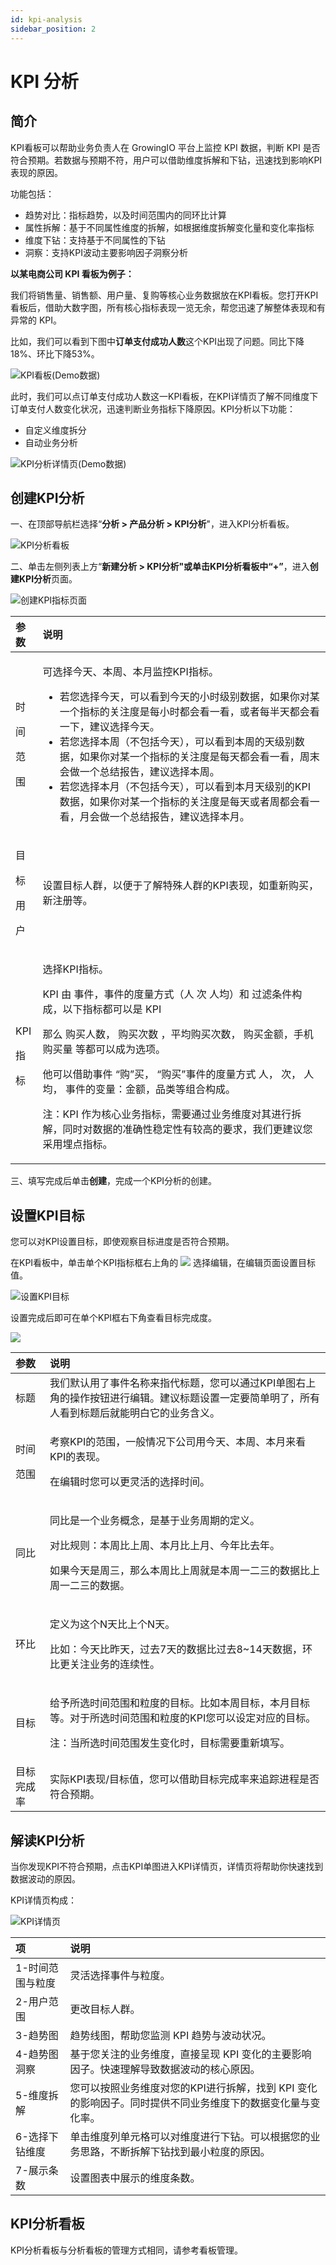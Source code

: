 ```yaml
---
id: kpi-analysis
sidebar_position: 2
---
```


# KPI 分析

## 简介

KPI看板可以帮助业务负责人在 GrowingIO 平台上监控 KPI 数据，判断 KPI 是否符合预期。若数据与预期不符，用户可以借助维度拆解和下钻，迅速找到影响KPI表现的原因。

功能包括：

* 趋势对比：指标趋势，以及时间范围内的同环比计算
* 属性拆解：基于不同属性维度的拆解，如根据维度拆解变化量和变化率指标
* 维度下钻：支持基于不同属性的下钻
* 洞察：支持KPI波动主要影响因子洞察分析

**以某电商公司 KPI 看板为例子：**

我们将销售量、销售额、用户量、复购等核心业务数据放在KPI看板。您打开KPI看板后，借助大数字图，所有核心指标表现一览无余，帮您迅速了解整体表现和有异常的 KPI。

比如，我们可以看到下图中**订单支付成功人数**这个KPI出现了问题。同比下降18%、环比下降53%。

![KPI&#x770B;&#x677F;\(Demo&#x6570;&#x636E;\)](../../.gitbook/assets/image%20%2871%29.png)

此时，我们可以点订单支付成功人数这一KPI看板，在KPI详情页了解不同维度下订单支付人数变化状况，迅速判断业务指标下降原因。KPI分析以下功能：

* 自定义维度拆分
* 自动业务分析

![KPI&#x5206;&#x6790;&#x8BE6;&#x60C5;&#x9875;\(Demo&#x6570;&#x636E;\)](../../.gitbook/assets/image%20%2858%29.png)

## 创建KPI分析

一、在顶部导航栏选择“**分析 &gt; 产品分析 &gt; KPI分析**"，进入KPI分析看板。

![KPI&#x5206;&#x6790;&#x770B;&#x677F;](../../.gitbook/assets/image%20%28123%29.png)

二、单击左侧列表上方“**新建分析 &gt; KPI分析"**或单击KPI分析看板中“**+”**，进入**创建KPI分析**页面。

![&#x521B;&#x5EFA;KPI&#x6307;&#x6807;&#x9875;&#x9762;](../../.gitbook/assets/image%20%282%29.png)

<table>
  <thead>
    <tr>
      <th style="text-align:left">&#x53C2;&#x6570;</th>
      <th style="text-align:left">&#x8BF4;&#x660E;</th>
    </tr>
  </thead>
  <tbody>
    <tr>
      <td style="text-align:left">
        <p>&#x65F6;</p>
        <p>&#x95F4;</p>
        <p>&#x8303;</p>
        <p>&#x56F4;</p>
      </td>
      <td style="text-align:left">
        <p>&#x53EF;&#x9009;&#x62E9;&#x4ECA;&#x5929;&#x3001;&#x672C;&#x5468;&#x3001;&#x672C;&#x6708;&#x76D1;&#x63A7;KPI&#x6307;&#x6807;&#x3002;</p>
        <ul>
          <li>&#x82E5;&#x60A8;&#x9009;&#x62E9;&#x4ECA;&#x5929;&#xFF0C;&#x53EF;&#x4EE5;&#x770B;&#x5230;&#x4ECA;&#x5929;&#x7684;&#x5C0F;&#x65F6;&#x7EA7;&#x522B;&#x6570;&#x636E;&#xFF0C;&#x5982;&#x679C;&#x4F60;&#x5BF9;&#x67D0;&#x4E00;&#x4E2A;&#x6307;&#x6807;&#x7684;&#x5173;&#x6CE8;&#x5EA6;&#x662F;&#x6BCF;&#x5C0F;&#x65F6;&#x90FD;&#x4F1A;&#x770B;&#x4E00;&#x770B;&#xFF0C;&#x6216;&#x8005;&#x6BCF;&#x534A;&#x5929;&#x90FD;&#x4F1A;&#x770B;&#x4E00;&#x4E0B;&#xFF0C;&#x5EFA;&#x8BAE;&#x9009;&#x62E9;&#x4ECA;&#x5929;&#x3002;</li>
          <li>&#x82E5;&#x60A8;&#x9009;&#x62E9;&#x672C;&#x5468;&#xFF08;&#x4E0D;&#x5305;&#x62EC;&#x4ECA;&#x5929;&#xFF09;&#xFF0C;&#x53EF;&#x4EE5;&#x770B;&#x5230;&#x672C;&#x5468;&#x7684;&#x5929;&#x7EA7;&#x522B;&#x6570;&#x636E;&#xFF0C;&#x5982;&#x679C;&#x4F60;&#x5BF9;&#x67D0;&#x4E00;&#x4E2A;&#x6307;&#x6807;&#x7684;&#x5173;&#x6CE8;&#x5EA6;&#x662F;&#x6BCF;&#x5929;&#x90FD;&#x4F1A;&#x770B;&#x4E00;&#x770B;&#xFF0C;&#x5468;&#x672B;&#x4F1A;&#x505A;&#x4E00;&#x4E2A;&#x603B;&#x7ED3;&#x62A5;&#x544A;&#xFF0C;&#x5EFA;&#x8BAE;&#x9009;&#x62E9;&#x672C;&#x5468;&#x3002;</li>
          <li>&#x82E5;&#x60A8;&#x9009;&#x62E9;&#x672C;&#x6708;&#xFF08;&#x4E0D;&#x5305;&#x62EC;&#x4ECA;&#x5929;&#xFF09;&#xFF0C;&#x53EF;&#x4EE5;&#x770B;&#x5230;&#x672C;&#x6708;&#x5929;&#x7EA7;&#x522B;&#x7684;KPI&#x6570;&#x636E;&#xFF0C;&#x5982;&#x679C;&#x4F60;&#x5BF9;&#x67D0;&#x4E00;&#x4E2A;&#x6307;&#x6807;&#x7684;&#x5173;&#x6CE8;&#x5EA6;&#x662F;&#x6BCF;&#x5929;&#x6216;&#x8005;&#x5468;&#x90FD;&#x4F1A;&#x770B;&#x4E00;&#x770B;&#xFF0C;&#x6708;&#x4F1A;&#x505A;&#x4E00;&#x4E2A;&#x603B;&#x7ED3;&#x62A5;&#x544A;&#xFF0C;&#x5EFA;&#x8BAE;&#x9009;&#x62E9;&#x672C;&#x6708;&#x3002;</li>
        </ul>
      </td>
    </tr>
    <tr>
      <td style="text-align:left">
        <p>&#x76EE;</p>
        <p>&#x6807;</p>
        <p>&#x7528;</p>
        <p>&#x6237;</p>
      </td>
      <td style="text-align:left">&#x8BBE;&#x7F6E;&#x76EE;&#x6807;&#x4EBA;&#x7FA4;&#xFF0C;&#x4EE5;&#x4FBF;&#x4E8E;&#x4E86;&#x89E3;&#x7279;&#x6B8A;&#x4EBA;&#x7FA4;&#x7684;KPI&#x8868;&#x73B0;&#xFF0C;&#x5982;&#x91CD;&#x65B0;&#x8D2D;&#x4E70;&#xFF0C;&#x65B0;&#x6CE8;&#x518C;&#x7B49;&#x3002;</td>
    </tr>
    <tr>
      <td style="text-align:left">
        <p>KPI</p>
        <p>&#x6307;</p>
        <p>&#x6807;</p>
      </td>
      <td style="text-align:left">
        <p>&#x9009;&#x62E9;KPI&#x6307;&#x6807;&#x3002;</p>
        <p>KPI &#x7531; &#x4E8B;&#x4EF6;&#xFF0C;&#x4E8B;&#x4EF6;&#x7684;&#x5EA6;&#x91CF;&#x65B9;&#x5F0F;&#xFF08;&#x4EBA;
          &#x6B21; &#x4EBA;&#x5747;&#xFF09;&#x548C; &#x8FC7;&#x6EE4;&#x6761;&#x4EF6;&#x6784;&#x6210;&#xFF0C;&#x4EE5;&#x4E0B;&#x6307;&#x6807;&#x90FD;&#x53EF;&#x4EE5;&#x662F;
          KPI</p>
        <p>&#x90A3;&#x4E48; &#x8D2D;&#x4E70;&#x4EBA;&#x6570;&#xFF0C; &#x8D2D;&#x4E70;&#x6B21;&#x6570;
          &#xFF0C;&#x5E73;&#x5747;&#x8D2D;&#x4E70;&#x6B21;&#x6570;&#xFF0C; &#x8D2D;&#x4E70;&#x91D1;&#x989D;&#xFF0C;&#x624B;&#x673A;&#x8D2D;&#x4E70;&#x91CF;
          &#x7B49;&#x90FD;&#x53EF;&#x4EE5;&#x6210;&#x4E3A;&#x9009;&#x9879;&#x3002;</p>
        <p>&#x4ED6;&#x53EF;&#x4EE5;&#x501F;&#x52A9;&#x4E8B;&#x4EF6; &#x201C;&#x8D2D;&#x201D;&#x4E70;&#xFF0C;
          &#x201C;&#x8D2D;&#x4E70;&#x201D;&#x4E8B;&#x4EF6;&#x7684;&#x5EA6;&#x91CF;&#x65B9;&#x5F0F;
          &#x4EBA;&#xFF0C; &#x6B21;&#xFF0C; &#x4EBA;&#x5747;&#xFF0C; &#x4E8B;&#x4EF6;&#x7684;&#x53D8;&#x91CF;&#xFF1A;&#x91D1;&#x989D;&#xFF0C;&#x54C1;&#x7C7B;&#x7B49;&#x7EC4;&#x5408;&#x6784;&#x6210;&#x3002;</p>
        <p>&#x6CE8;&#xFF1A;KPI &#x4F5C;&#x4E3A;&#x6838;&#x5FC3;&#x4E1A;&#x52A1;&#x6307;&#x6807;&#xFF0C;&#x9700;&#x8981;&#x901A;&#x8FC7;&#x4E1A;&#x52A1;&#x7EF4;&#x5EA6;&#x5BF9;&#x5176;&#x8FDB;&#x884C;&#x62C6;&#x89E3;&#xFF0C;&#x540C;&#x65F6;&#x5BF9;&#x6570;&#x636E;&#x7684;&#x51C6;&#x786E;&#x6027;&#x7A33;&#x5B9A;&#x6027;&#x6709;&#x8F83;&#x9AD8;&#x7684;&#x8981;&#x6C42;&#xFF0C;&#x6211;&#x4EEC;&#x66F4;&#x5EFA;&#x8BAE;&#x60A8;&#x91C7;&#x7528;&#x57CB;&#x70B9;&#x6307;&#x6807;&#x3002;</p>
      </td>
    </tr>
  </tbody>
</table>

三、填写完成后单击**创建**，完成一个KPI分析的创建。

## 设置KPI目标

您可以对KPI设置目标，即使观察目标进度是否符合预期。

在KPI看板中，单击单个KPI指标框右上角的 ![](https://docs.growingio.com/.gitbook/assets/-Lo08UtW7H58ehFKeZ4g-LugKRBPNPab7MdZtndt-LugeasN0wzG5aPiGtgoKPIE79C8BE69DBFE782B9E782B9E782B9.png) 选择编辑，在编辑页面设置目标值。

![&#x8BBE;&#x7F6E;KPI&#x76EE;&#x6807;](../../.gitbook/assets/image%20%28174%29.png)

设置完成后即可在单个KPI框右下角查看目标完成度。

![](../../.gitbook/assets/image%20%2811%29.png)

<table>
  <thead>
    <tr>
      <th style="text-align:left">&#x53C2;&#x6570;</th>
      <th style="text-align:left">&#x8BF4;&#x660E;</th>
    </tr>
  </thead>
  <tbody>
    <tr>
      <td style="text-align:left">&#x6807;&#x9898;</td>
      <td style="text-align:left">&#x6211;&#x4EEC;&#x9ED8;&#x8BA4;&#x7528;&#x4E86;&#x4E8B;&#x4EF6;&#x540D;&#x79F0;&#x6765;&#x6307;&#x4EE3;&#x6807;&#x9898;&#xFF0C;&#x60A8;&#x53EF;&#x4EE5;&#x901A;&#x8FC7;KPI&#x5355;&#x56FE;&#x53F3;&#x4E0A;&#x89D2;&#x7684;&#x64CD;&#x4F5C;&#x6309;&#x94AE;&#x8FDB;&#x884C;&#x7F16;&#x8F91;&#x3002;&#x5EFA;&#x8BAE;&#x6807;&#x9898;&#x8BBE;&#x7F6E;&#x4E00;&#x5B9A;&#x8981;&#x7B80;&#x5355;&#x660E;&#x4E86;&#xFF0C;&#x6240;&#x6709;&#x4EBA;&#x770B;&#x5230;&#x6807;&#x9898;&#x540E;&#x5C31;&#x80FD;&#x660E;&#x767D;&#x5B83;&#x7684;&#x4E1A;&#x52A1;&#x542B;&#x4E49;&#x3002;</td>
    </tr>
    <tr>
      <td style="text-align:left">
        <p>&#x65F6;&#x95F4;</p>
        <p>&#x8303;&#x56F4;</p>
      </td>
      <td style="text-align:left">
        <p>&#x8003;&#x5BDF;KPI&#x7684;&#x8303;&#x56F4;&#xFF0C;&#x4E00;&#x822C;&#x60C5;&#x51B5;&#x4E0B;&#x516C;&#x53F8;&#x7528;&#x4ECA;&#x5929;&#x3001;&#x672C;&#x5468;&#x3001;&#x672C;&#x6708;&#x6765;&#x770B;KPI&#x7684;&#x8868;&#x73B0;&#x3002;</p>
        <p>&#x5728;&#x7F16;&#x8F91;&#x65F6;&#x60A8;&#x53EF;&#x4EE5;&#x66F4;&#x7075;&#x6D3B;&#x7684;&#x9009;&#x62E9;&#x65F6;&#x95F4;&#x3002;</p>
      </td>
    </tr>
    <tr>
      <td style="text-align:left">&#x540C;&#x6BD4;</td>
      <td style="text-align:left">
        <p>&#x540C;&#x6BD4;&#x662F;&#x4E00;&#x4E2A;&#x4E1A;&#x52A1;&#x6982;&#x5FF5;&#xFF0C;&#x662F;&#x57FA;&#x4E8E;&#x4E1A;&#x52A1;&#x5468;&#x671F;&#x7684;&#x5B9A;&#x4E49;&#x3002;</p>
        <p>&#x5BF9;&#x6BD4;&#x89C4;&#x5219;&#xFF1A;&#x672C;&#x5468;&#x6BD4;&#x4E0A;&#x5468;&#x3001;&#x672C;&#x6708;&#x6BD4;&#x4E0A;&#x6708;&#x3001;&#x4ECA;&#x5E74;&#x6BD4;&#x53BB;&#x5E74;&#x3002;</p>
        <p>&#x5982;&#x679C;&#x4ECA;&#x5929;&#x662F;&#x5468;&#x4E09;&#xFF0C;&#x90A3;&#x4E48;&#x672C;&#x5468;&#x6BD4;&#x4E0A;&#x5468;&#x5C31;&#x662F;&#x672C;&#x5468;&#x4E00;&#x4E8C;&#x4E09;&#x7684;&#x6570;&#x636E;&#x6BD4;&#x4E0A;&#x5468;&#x4E00;&#x4E8C;&#x4E09;&#x7684;&#x6570;&#x636E;&#x3002;</p>
      </td>
    </tr>
    <tr>
      <td style="text-align:left">&#x73AF;&#x6BD4;</td>
      <td style="text-align:left">
        <p>&#x5B9A;&#x4E49;&#x4E3A;&#x8FD9;&#x4E2A;N&#x5929;&#x6BD4;&#x4E0A;&#x4E2A;N&#x5929;&#x3002;</p>
        <p>&#x6BD4;&#x5982;&#xFF1A;&#x4ECA;&#x5929;&#x6BD4;&#x6628;&#x5929;&#xFF0C;&#x8FC7;&#x53BB;7&#x5929;&#x7684;&#x6570;&#x636E;&#x6BD4;&#x8FC7;&#x53BB;8~14&#x5929;&#x6570;&#x636E;&#xFF0C;&#x73AF;&#x6BD4;&#x66F4;&#x5173;&#x6CE8;&#x4E1A;&#x52A1;&#x7684;&#x8FDE;&#x7EED;&#x6027;&#x3002;</p>
      </td>
    </tr>
    <tr>
      <td style="text-align:left">&#x76EE;&#x6807;</td>
      <td style="text-align:left">
        <p>&#x7ED9;&#x4E88;&#x6240;&#x9009;&#x65F6;&#x95F4;&#x8303;&#x56F4;&#x548C;&#x7C92;&#x5EA6;&#x7684;&#x76EE;&#x6807;&#x3002;&#x6BD4;&#x5982;&#x672C;&#x5468;&#x76EE;&#x6807;&#xFF0C;&#x672C;&#x6708;&#x76EE;&#x6807;&#x7B49;&#x3002;&#x5BF9;&#x4E8E;&#x6240;&#x9009;&#x65F6;&#x95F4;&#x8303;&#x56F4;&#x548C;&#x7C92;&#x5EA6;&#x7684;KPI&#x60A8;&#x53EF;&#x4EE5;&#x8BBE;&#x5B9A;&#x5BF9;&#x5E94;&#x7684;&#x76EE;&#x6807;&#x3002;</p>
        <p>&#x6CE8;&#xFF1A;&#x5F53;&#x6240;&#x9009;&#x65F6;&#x95F4;&#x8303;&#x56F4;&#x53D1;&#x751F;&#x53D8;&#x5316;&#x65F6;&#xFF0C;&#x76EE;&#x6807;&#x9700;&#x8981;&#x91CD;&#x65B0;&#x586B;&#x5199;&#x3002;</p>
      </td>
    </tr>
    <tr>
      <td style="text-align:left">&#x76EE;&#x6807;&#x5B8C;&#x6210;&#x7387;</td>
      <td style="text-align:left">&#x5B9E;&#x9645;KPI&#x8868;&#x73B0;/&#x76EE;&#x6807;&#x503C;&#xFF0C;&#x60A8;&#x53EF;&#x4EE5;&#x501F;&#x52A9;&#x76EE;&#x6807;&#x5B8C;&#x6210;&#x7387;&#x6765;&#x8FFD;&#x8E2A;&#x8FDB;&#x7A0B;&#x662F;&#x5426;&#x7B26;&#x5408;&#x9884;&#x671F;&#x3002;</td>
    </tr>
  </tbody>
</table>

## 解读KPI分析

当你发现KPI不符合预期，点击KPI单图进入KPI详情页，详情页将帮助你快速找到数据波动的原因。

KPI详情页构成：

![KPI&#x8BE6;&#x60C5;&#x9875;](../../.gitbook/assets/image%20%2856%29.png)

| 项 | 说明 |
| :--- | :--- |
| 1-时间范围与粒度 | 灵活选择事件与粒度。 |
| 2-用户范围 | 更改目标人群。 |
| 3-趋势图 | 趋势线图，帮助您监测 KPI 趋势与波动状况。 |
| 4-趋势图洞察 | 基于您关注的业务维度，直接呈现 KPI 变化的主要影响因子。快速理解导致数据波动的核心原因。 |
| 5-维度拆解 | 您可以按照业务维度对您的KPI进行拆解，找到 KPI 变化的影响因子。同时提供不同业务维度下的数据变化量与变化率。 |
| 6-选择下钻维度 | 单击维度列单元格可以对维度进行下钻。可以根据您的业务思路，不断拆解下钻找到最小粒度的原因。 |
| 7-展示条数 | 设置图表中展示的维度条数。 |

## KPI分析看板

KPI分析看板与分析看板的管理方式相同，请参考看板管理。

